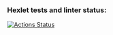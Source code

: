 ### Hexlet tests and linter status:
[![Actions Status](https://github.com/Jeddsenn/java-project-lvl3/workflows/hexlet-check/badge.svg)](https://github.com/Jeddsenn/java-project-lvl3/actions)